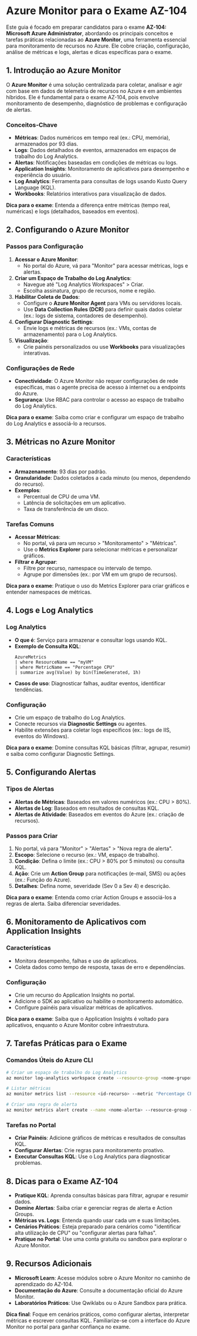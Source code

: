 # Azure Monitor para o Exame AZ-104

Este guia é focado em preparar candidatos para o exame **AZ-104: Microsoft Azure Administrator**, abordando os principais conceitos e tarefas práticas relacionadas ao **Azure Monitor**, uma ferramenta essencial para monitoramento de recursos no Azure. Ele cobre criação, configuração, análise de métricas e logs, alertas e dicas específicas para o exame.

## 1. Introdução ao Azure Monitor

O **Azure Monitor** é uma solução centralizada para coletar, analisar e agir com base em dados de telemetria de recursos no Azure e em ambientes híbridos. Ele é fundamental para o exame AZ-104, pois envolve monitoramento de desempenho, diagnóstico de problemas e configuração de alertas.

### Conceitos-Chave
- **Métricas**: Dados numéricos em tempo real (ex.: CPU, memória), armazenados por 93 dias.
- **Logs**: Dados detalhados de eventos, armazenados em espaços de trabalho do Log Analytics.
- **Alertas**: Notificações baseadas em condições de métricas ou logs.
- **Application Insights**: Monitoramento de aplicativos para desempenho e experiência do usuário.
- **Log Analytics**: Ferramenta para consultas de logs usando Kusto Query Language (KQL).
- **Workbooks**: Relatórios interativos para visualização de dados.

**Dica para o exame**: Entenda a diferença entre métricas (tempo real, numéricas) e logs (detalhados, baseados em eventos).

## 2. Configurando o Azure Monitor

### Passos para Configuração
1. **Acessar o Azure Monitor**:
   - No portal do Azure, vá para "Monitor" para acessar métricas, logs e alertas.
2. **Criar um Espaço de Trabalho do Log Analytics**:
   - Navegue até "Log Analytics Workspaces" > Criar.
   - Escolha assinatura, grupo de recursos, nome e região.
3. **Habilitar Coleta de Dados**:
   - Configure o **Azure Monitor Agent** para VMs ou servidores locais.
   - Use **Data Collection Rules (DCR)** para definir quais dados coletar (ex.: logs de sistema, contadores de desempenho).
4. **Configurar Diagnostic Settings**:
   - Envie logs e métricas de recursos (ex.: VMs, contas de armazenamento) para o Log Analytics.
5. **Visualização**:
   - Crie painéis personalizados ou use **Workbooks** para visualizações interativas.

### Configurações de Rede
- **Conectividade**: O Azure Monitor não requer configurações de rede específicas, mas o agente precisa de acesso à internet ou a endpoints do Azure.
- **Segurança**: Use RBAC para controlar o acesso ao espaço de trabalho do Log Analytics.

**Dica para o exame**: Saiba como criar e configurar um espaço de trabalho do Log Analytics e associá-lo a recursos.

## 3. Métricas no Azure Monitor

### Características
- **Armazenamento**: 93 dias por padrão.
- **Granularidade**: Dados coletados a cada minuto (ou menos, dependendo do recurso).
- **Exemplos**:
  - Percentual de CPU de uma VM.
  - Latência de solicitações em um aplicativo.
  - Taxa de transferência de um disco.

### Tarefas Comuns
- **Acessar Métricas**:
  - No portal, vá para um recurso > "Monitoramento" > "Métricas".
  - Use o **Metrics Explorer** para selecionar métricas e personalizar gráficos.
- **Filtrar e Agrupar**:
  - Filtre por recurso, namespace ou intervalo de tempo.
  - Agrupe por dimensões (ex.: por VM em um grupo de recursos).

**Dica para o exame**: Pratique o uso do Metrics Explorer para criar gráficos e entender namespaces de métricas.

## 4. Logs e Log Analytics

### Log Analytics
- **O que é**: Serviço para armazenar e consultar logs usando KQL.
- **Exemplo de Consulta KQL**:
  ```kql
  AzureMetrics
  | where ResourceName == "myVM"
  | where MetricName == "Percentage CPU"
  | summarize avg(Value) by bin(TimeGenerated, 1h)
  ```
- **Casos de uso**: Diagnosticar falhas, auditar eventos, identificar tendências.

### Configuração
- Crie um espaço de trabalho do Log Analytics.
- Conecte recursos via **Diagnostic Settings** ou agentes.
- Habilite extensões para coletar logs específicos (ex.: logs de IIS, eventos do Windows).

**Dica para o exame**: Domine consultas KQL básicas (filtrar, agrupar, resumir) e saiba como configurar Diagnostic Settings.

## 5. Configurando Alertas

### Tipos de Alertas
- **Alertas de Métricas**: Baseados em valores numéricos (ex.: CPU > 80%).
- **Alertas de Log**: Baseados em resultados de consultas KQL.
- **Alertas de Atividade**: Baseados em eventos do Azure (ex.: criação de recursos).

### Passos para Criar
1. No portal, vá para "Monitor" > "Alertas" > "Nova regra de alerta".
2. **Escopo**: Selecione o recurso (ex.: VM, espaço de trabalho).
3. **Condição**: Defina o limite (ex.: CPU > 80% por 5 minutos) ou consulta KQL.
4. **Ação**: Crie um **Action Group** para notificações (e-mail, SMS) ou ações (ex.: Função do Azure).
5. **Detalhes**: Defina nome, severidade (Sev 0 a Sev 4) e descrição.

**Dica para o exame**: Entenda como criar Action Groups e associá-los a regras de alerta. Saiba diferenciar severidades.

## 6. Monitoramento de Aplicativos com Application Insights

### Características
- Monitora desempenho, falhas e uso de aplicativos.
- Coleta dados como tempo de resposta, taxas de erro e dependências.

### Configuração
- Crie um recurso do Application Insights no portal.
- Adicione o SDK ao aplicativo ou habilite o monitoramento automático.
- Configure painéis para visualizar métricas de aplicativos.

**Dica para o exame**: Saiba que o Application Insights é voltado para aplicativos, enquanto o Azure Monitor cobre infraestrutura.

## 7. Tarefas Práticas para o Exame

### Comandos Úteis do Azure CLI
```bash
# Criar um espaço de trabalho do Log Analytics
az monitor log-analytics workspace create --resource-group <nome-grupo> --workspace-name <nome-workspace> --location <regiao>

# Listar métricas
az monitor metrics list --resource <id-recurso> --metric "Percentage CPU" --interval PT1H

# Criar uma regra de alerta
az monitor metrics alert create --name <nome-alerta> --resource-group <nome-grupo> --condition "avg Percentage CPU > 80" --scopes <id-recurso> --action <id-action-group>
```

### Tarefas no Portal
- **Criar Painéis**: Adicione gráficos de métricas e resultados de consultas KQL.
- **Configurar Alertas**: Crie regras para monitoramento proativo.
- **Executar Consultas KQL**: Use o Log Analytics para diagnosticar problemas.

## 8. Dicas para o Exame AZ-104
- **Pratique KQL**: Aprenda consultas básicas para filtrar, agrupar e resumir dados.
- **Domine Alertas**: Saiba criar e gerenciar regras de alerta e Action Groups.
- **Métricas vs. Logs**: Entenda quando usar cada um e suas limitações.
- **Cenários Práticos**: Esteja preparado para cenários como "identificar alta utilização de CPU" ou "configurar alertas para falhas".
- **Pratique no Portal**: Use uma conta gratuita ou sandbox para explorar o Azure Monitor.

## 9. Recursos Adicionais
- **Microsoft Learn**: Acesse módulos sobre o Azure Monitor no caminho de aprendizado do AZ-104.
- **Documentação do Azure**: Consulte a documentação oficial do Azure Monitor.
- **Laboratórios Práticos**: Use Qwiklabs ou o Azure Sandbox para prática.

**Dica final**: Foque em cenários práticos, como configurar alertas, interpretar métricas e escrever consultas KQL. Familiarize-se com a interface do Azure Monitor no portal para ganhar confiança no exame.
